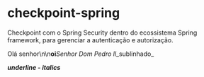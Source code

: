 # checkpoint-spring
Checkpoint com o Spring Security dentro do ecossistema Spring framework, para gerenciar a autenticação e autorização. 


Olá senhor\n\n**oi**_Senhor Dom Pedro ll_\_sublinhado\_

 __*underline - italics*__
